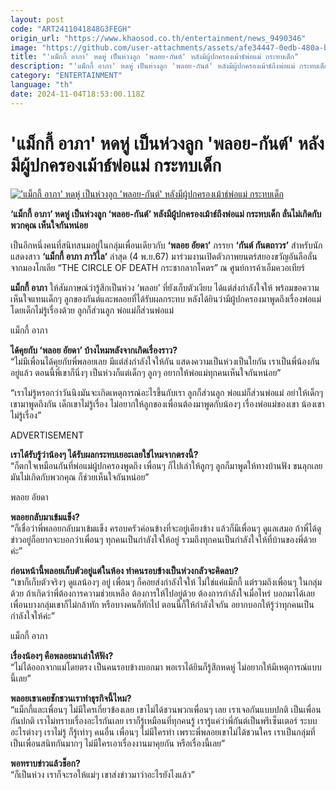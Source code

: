 ```yaml
---
layout: post
code: "ART2411041848G3FEGH"
origin_url: "https://www.khaosod.co.th/entertainment/news_9490346"
image: "https://github.com/user-attachments/assets/afe34447-0edb-480a-b918-3d860168bd5b"
title: "'แม็กกี้ อาภา' หดหู่ เป็นห่วงลูก 'พลอย-กันต์' หลังมีผู้ปกครองเม้าธ์พ่อแม่ กระทบเด็ก"
description: "'แม็กกี้ อาภา' หดหู่ เป็นห่วงลูก 'พลอย-กันต์' หลังมีผู้ปกครองเม้าธ์ถึงพ่อแม่ กระทบเด็ก ลั่นไม่เกิดกับพวกคุณ เห็นใจกันหน่อย"
category: "ENTERTAINMENT"
language: "th"
date: 2024-11-04T18:53:00.118Z
---
```


# 'แม็กกี้ อาภา' หดหู่ เป็นห่วงลูก 'พลอย-กันต์' หลังมีผู้ปกครองเม้าธ์พ่อแม่ กระทบเด็ก

[!['แม็กกี้ อาภา' หดหู่ เป็นห่วงลูก 'พลอย-กันต์' หลังมีผู้ปกครองเม้าธ์พ่อแม่ กระทบเด็ก](https://www.khaosod.co.th/wpapp/uploads/2024/11/macky.jpg "'แม็กกี้ อาภา' หดหู่ เป็นห่วงลูก 'พลอย-กันต์' หลังมีผู้ปกครองเม้าธ์พ่อแม่ กระทบเด็ก")](https://www.khaosod.co.th/wpapp/uploads/2024/11/macky.jpg)

**‘แม็กกี้ อาภา’ หดหู่ เป็นห่วงลูก ‘พลอย-กันต์’ หลังมีผู้ปกครองเม้าธ์ถึงพ่อแม่ กระทบเด็ก ลั่นไม่เกิดกับพวกคุณ เห็นใจกันหน่อย**

เป็นอีกหนึ่งคนที่สนิทสนมอยู่ในกลุ่มเพื่อนเดียวกับ **‘พลอย อัยดา’** ภรรยา **‘กันต์ กันตถาวร’** สำหรับนักแสดงสาว **‘แม็กกี้ อาภา ภาวิไล’** ล่าสุด (4 พ.ย.67) มาร่วมงานเปิดตัวภาพยนตร์สยองขวัญอันลือลั่นจากมองโกเลีย “THE CIRCLE OF DEATH กระชากลากโคตร” ณ ศูนย์การค้าเอ็มควอเทียร์

**แม็กกี้ อาภา** ให้สัมภาษณ์ว่ารู้สึกเป็นห่วง ‘พลอย’ ที่ยังเก็บตัวเงียบ ได้แต่ส่งกำลังใจให้ พร้อมขอความเห็นใจแทนเด็กๆ ลูกของกันต์และพลอยที่ได้รับผลกระทบ หลังได้ยินว่ามีผู้ปกครองมาพูดถึงเรื่องพ่อแม่ โดยเด็กไม่รู้เรื่องด้วย ลูกก็ส่วนลูก พ่อแม่ก็ส่วนพ่อแม่

แม็กกี้ อาภา

**ได้คุยกับ ‘พลอย อัยดา’ บ้างไหมหลังจากเกิดเรื่องราว?**  
“ไม่มีเพื่อนได้คุยกับพี่พลอยเลย มีแต่ส่งกำลังใจให้กัน แสดงความเป็นห่วงเป็นใยกัน เราเป็นพี่น้องกันอยู่แล้ว ตอนนี้พี่เขาก็นิ่งๆ เป็นห่วงก็แต่เด็กๆ ลูกๆ อยากให้พ่อแม่ทุกคนเห็นใจกันหน่อย”

“เราไม่รู้หรอกว่าวันนึงมันจะเกิดเหตุการณ์อะไรขึ้นกับเรา ลูกก็ส่วนลูก พ่อแม่ก็ส่วนพ่อแม่ อย่าให้เด็กๆ เขามาพูดถึงกัน เด็กเขาไม่รู้เรื่อง ไม่อยากให้ลูกของเพื่อนต้องมาพูดกับน้องๆ เรื่องพ่อแม่ของเขา น้องเขาไม่รู้เรื่อง”

ADVERTISEMENT

**เราได้รับรู้ว่าน้องๆ ได้รับผลกระทบเยอะเลยใช่ไหมจากตรงนี้?**  
“ก็ตกใจเหมือนกันที่พ่อแม่ผู้ปกครองพูดถึง เพื่อนๆ ก็ไปเล่าให้ลูกๆ ลูกก็มาพูดให้ทางบ้านฟัง ขนลุกเลย มันไม่เกิดกับพวกคุณ ก็ช่วยเห็นใจกันหน่อย”

พลอย อัยดา

**พลอยกลับมาเข้มแข็ง?**  
“ก็เชื่อว่าพี่พลอยกลับมาเข้มแข็ง ครอบครัวค่อนข้างที่จะอยู่เคียงข้าง แล้วก็มีเพื่อนๆ ดูแลเสมอ ถ้าพี่ได้ดูข่าวอยู่ก็อยากจะบอกว่าเพื่อนๆ ทุกคนเป็นกำลังใจให้อยู่ รวมถึงทุกคนเป็นกำลังใจให้ที่บ้านของพี่ด้วยค่ะ”

**ก่อนหน้านี้พลอยเก็บตัวอยู่แต่ในห้อง ทำคนรอบข้างเป็นห่วงกลัวจะคิดลบ?**  
“เขาก็เก็บตัวจริงๆ ดูแลน้องๆ อยู่ เพื่อนๆ ก็คอยส่งกำลังใจให้ ไม่ใช่แค่แม็กกี้ แต่รวมถึงเพื่อนๆ ในกลุ่มด้วย ถ้าเกิดว่าพี่ต้องการความช่วยเหลือ ต้องการให้ไปอยู่ด้วย ต้องการกำลังใจเมื่อไหร่ บอกมาได้เลย เพื่อนบางกลุ่มเขาก็ไม่กล้าทัก หรือบางคนก็ทักไป ตอนนี้ก็ให้กำลังใจกัน อยากบอกให้รู้ว่าทุกคนเป็นกำลังใจให้ค่ะ”

แม็กกี้ อาภา

**เรื่องน้องๆ คือพลอยมาเล่าให้ฟัง?**  
“ไม่ได้ออกจากแม่โดยตรง เป็นคนรอบข้างบอกมา พอเราได้ยินก็รู้สึกหดหู่ ไม่อยากให้มีเหตุการณ์แบบนี้เลย”

**พลอยเขาเคยชักชวนเราทำธุรกิจนี้ไหม?**  
“แม็กกี้และเพื่อนๆ ไม่มีใครเกี่ยวข้องเลย เขาไม่ได้ชวนพวกเพื่อนๆ เลย เราเจอกันแบบปกติ เป็นเพื่อนกันปกติ เราไม่ทราบเรื่องอะไรกันเลย เราก็รู้เหมือนที่ทุกคนรู้ เรารู้แค่ว่าพี่กันต์เป็นพรีเซ็นเตอร์ ระบบอะไรต่างๆ เราไม่รู้ ก็รู้เท่าๆ คนอื่น เพื่อนๆ ไม่มีใครทำ เพราะพี่พลอยเขาไม่ได้ชวนใคร เราเป็นกลุ่มที่เป็นเพื่อนสนิทกันมากๆ ไม่มีใครเอาเรื่องงานมาคุยกัน หรือเรื่องนี้เลย”

**พอทราบข่าวแล้วช็อก?**  
“ก็เป็นห่วง เราก็จะรอให้แม่ๆ เขาส่งข่าวมาว่าอะไรยังไงแล้ว”